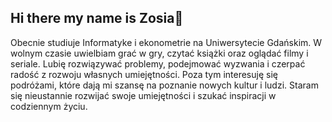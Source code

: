 ## Hi there my name is Zosia👋
Obecnie studiuje Informatyke i ekonometrie na Uniwersytecie Gdańskim. W wolnym czasie uwielbiam grać w gry, czytać książki oraz oglądać filmy i seriale. Lubię rozwiązywać problemy, podejmować wyzwania i czerpać radość z rozwoju własnych umiejętności. Poza tym interesuję się podróżami, które dają mi szansę na poznanie nowych kultur i ludzi. Staram się nieustannie rozwijać swoje umiejętności i szukać inspiracji w codziennym życiu.


